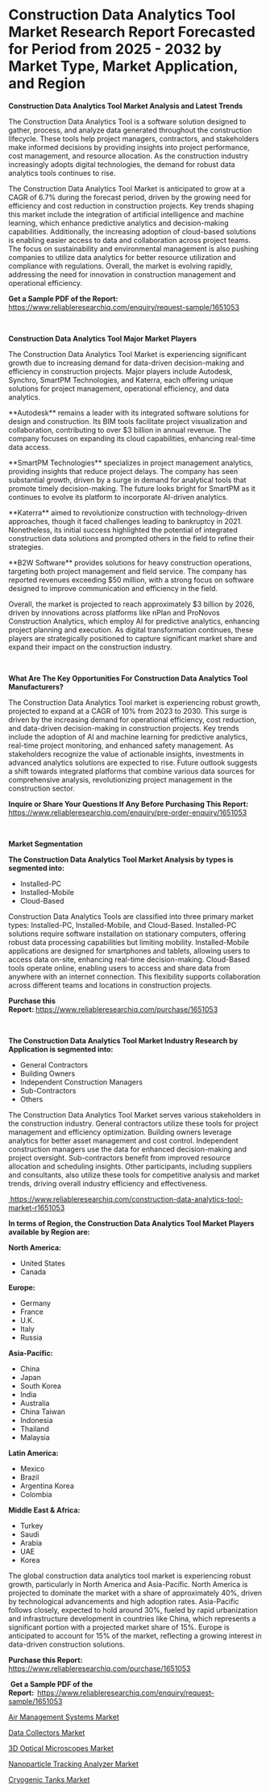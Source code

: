 <p><h1>Construction Data Analytics Tool Market Research Report Forecasted for Period from 2025 -  2032 by Market Type, Market Application, and Region</h1></p><p><strong>Construction Data Analytics Tool Market Analysis and Latest Trends</strong></p>
<p><p>The Construction Data Analytics Tool is a software solution designed to gather, process, and analyze data generated throughout the construction lifecycle. These tools help project managers, contractors, and stakeholders make informed decisions by providing insights into project performance, cost management, and resource allocation. As the construction industry increasingly adopts digital technologies, the demand for robust data analytics tools continues to rise.</p><p>The Construction Data Analytics Tool Market is anticipated to grow at a CAGR of 6.7% during the forecast period, driven by the growing need for efficiency and cost reduction in construction projects. Key trends shaping this market include the integration of artificial intelligence and machine learning, which enhance predictive analytics and decision-making capabilities. Additionally, the increasing adoption of cloud-based solutions is enabling easier access to data and collaboration across project teams. The focus on sustainability and environmental management is also pushing companies to utilize data analytics for better resource utilization and compliance with regulations. Overall, the market is evolving rapidly, addressing the need for innovation in construction management and operational efficiency.</p></p>
<p><strong>Get a Sample PDF of the Report:&nbsp;</strong> <a href="https://www.reliableresearchiq.com/enquiry/request-sample/1651053?utm_campaign=3444&utm_medium=2&utm_source=Github&utm_content=ia&utm_term=23032025&utm_id=construction-data-analytics-tool">https://www.reliableresearchiq.com/enquiry/request-sample/1651053</a></p>
<p>&nbsp;</p>
<p><strong>Construction Data Analytics Tool Major Market Players</strong></p>
<p><p>The Construction Data Analytics Tool Market is experiencing significant growth due to increasing demand for data-driven decision-making and efficiency in construction projects. Major players include Autodesk, Synchro, SmartPM Technologies, and Katerra, each offering unique solutions for project management, operational efficiency, and data analytics.</p><p>**Autodesk** remains a leader with its integrated software solutions for design and construction. Its BIM tools facilitate project visualization and collaboration, contributing to over $3 billion in annual revenue. The company focuses on expanding its cloud capabilities, enhancing real-time data access.</p><p>**SmartPM Technologies** specializes in project management analytics, providing insights that reduce project delays. The company has seen substantial growth, driven by a surge in demand for analytical tools that promote timely decision-making. The future looks bright for SmartPM as it continues to evolve its platform to incorporate AI-driven analytics.</p><p>**Katerra** aimed to revolutionize construction with technology-driven approaches, though it faced challenges leading to bankruptcy in 2021. Nonetheless, its initial success highlighted the potential of integrated construction data solutions and prompted others in the field to refine their strategies.</p><p>**B2W Software** provides solutions for heavy construction operations, targeting both project management and field service. The company has reported revenues exceeding $50 million, with a strong focus on software designed to improve communication and efficiency in the field.</p><p>Overall, the market is projected to reach approximately $3 billion by 2026, driven by innovations across platforms like nPlan and ProNovos Construction Analytics, which employ AI for predictive analytics, enhancing project planning and execution. As digital transformation continues, these players are strategically positioned to capture significant market share and expand their impact on the construction industry.</p></p>
<p>&nbsp;</p>
<p><strong>What Are The Key Opportunities For Construction Data Analytics Tool Manufacturers?</strong></p>
<p><p>The Construction Data Analytics Tool market is experiencing robust growth, projected to expand at a CAGR of 10% from 2023 to 2030. This surge is driven by the increasing demand for operational efficiency, cost reduction, and data-driven decision-making in construction projects. Key trends include the adoption of AI and machine learning for predictive analytics, real-time project monitoring, and enhanced safety management. As stakeholders recognize the value of actionable insights, investments in advanced analytics solutions are expected to rise. Future outlook suggests a shift towards integrated platforms that combine various data sources for comprehensive analysis, revolutionizing project management in the construction sector.</p></p>
<p><strong>Inquire or Share Your Questions If Any Before Purchasing This Report:</strong> <a href="https://www.reliableresearchiq.com/enquiry/pre-order-enquiry/1651053?utm_campaign=3444&utm_medium=2&utm_source=Github&utm_content=ia&utm_term=23032025&utm_id=construction-data-analytics-tool">https://www.reliableresearchiq.com/enquiry/pre-order-enquiry/1651053</a></p>
<p>&nbsp;</p>
<p><strong>Market Segmentation</strong></p>
<p><strong>The Construction Data Analytics Tool Market Analysis by types is segmented into:</strong></p>
<p><ul><li>Installed-PC</li><li>Installed-Mobile</li><li>Cloud-Based</li></ul></p>
<p><p>Construction Data Analytics Tools are classified into three primary market types: Installed-PC, Installed-Mobile, and Cloud-Based. Installed-PC solutions require software installation on stationary computers, offering robust data processing capabilities but limiting mobility. Installed-Mobile applications are designed for smartphones and tablets, allowing users to access data on-site, enhancing real-time decision-making. Cloud-Based tools operate online, enabling users to access and share data from anywhere with an internet connection. This flexibility supports collaboration across different teams and locations in construction projects.</p></p>
<p><strong>Purchase this Report:&nbsp;</strong><a href="https://www.reliableresearchiq.com/purchase/1651053?utm_campaign=3444&utm_medium=2&utm_source=Github&utm_content=ia&utm_term=23032025&utm_id=construction-data-analytics-tool">https://www.reliableresearchiq.com/purchase/1651053</a></p>
<p>&nbsp;</p>
<p><strong>The Construction Data Analytics Tool Market Industry Research by Application is segmented into:</strong></p>
<p><ul><li>General Contractors</li><li>Building Owners</li><li>Independent Construction Managers</li><li>Sub-Contractors</li><li>Others</li></ul></p>
<p><p>The Construction Data Analytics Tool Market serves various stakeholders in the construction industry. General contractors utilize these tools for project management and efficiency optimization. Building owners leverage analytics for better asset management and cost control. Independent construction managers use the data for enhanced decision-making and project oversight. Sub-contractors benefit from improved resource allocation and scheduling insights. Other participants, including suppliers and consultants, also utilize these tools for competitive analysis and market trends, driving overall industry efficiency and effectiveness.</p></p>
<p><a href="https://www.reliableresearchiq.com/construction-data-analytics-tool-market-r1651053?utm_campaign=3444&utm_medium=2&utm_source=Github&utm_content=ia&utm_term=23032025&utm_id=construction-data-analytics-tool">&nbsp;https://www.reliableresearchiq.com/construction-data-analytics-tool-market-r1651053</a></p>
<p><strong>In terms of Region, the Construction Data Analytics Tool Market Players available by Region are:</strong></p>
<p>
    <p> <strong> North America: </strong>
        <ul>
            <li>United States</li>
            <li>Canada</li>
        </ul>
        </p> 
    <p> <strong> Europe: </strong>
        <ul>
            <li>Germany</li>
            <li>France</li>
            <li>U.K.</li>
            <li>Italy</li>
            <li>Russia</li>
        </ul>
        </p> 
    <p> <strong> Asia-Pacific: </strong>
        <ul>
            <li>China</li>
            <li>Japan</li>
            <li>South Korea</li>
            <li>India</li>
            <li>Australia</li>
            <li>China Taiwan</li>
            <li>Indonesia</li>
            <li>Thailand</li>
            <li>Malaysia</li>
        </ul>
        </p> 
    <p> <strong> Latin America: </strong>
        <ul>
            <li>Mexico</li>
            <li>Brazil</li>
            <li>Argentina Korea</li>
            <li>Colombia</li>
        </ul>
        </p> 
    <p> <strong> Middle East & Africa: </strong>
        <ul>
            <li>Turkey</li>
            <li>Saudi</li>
            <li>Arabia</li>
            <li>UAE</li>
            <li>Korea</li>
        </ul>
    </p>
    </p>
<p><p>The global construction data analytics tool market is experiencing robust growth, particularly in North America and Asia-Pacific. North America is projected to dominate the market with a share of approximately 40%, driven by technological advancements and high adoption rates. Asia-Pacific follows closely, expected to hold around 30%, fueled by rapid urbanization and infrastructure development in countries like China, which represents a significant portion with a projected market share of 15%. Europe is anticipated to account for 15% of the market, reflecting a growing interest in data-driven construction solutions.</p></p>
<p><strong>Purchase this Report: </strong><a href="https://www.reliableresearchiq.com/purchase/1651053?utm_campaign=3444&utm_medium=2&utm_source=Github&utm_content=ia&utm_term=23032025&utm_id=construction-data-analytics-tool">https://www.reliableresearchiq.com/purchase/1651053</a></p>
<p>&nbsp;<strong>Get a Sample PDF of the Report:&nbsp;&nbsp;</strong><a href="https://www.reliableresearchiq.com/enquiry/request-sample/1651053?utm_campaign=3444&utm_medium=2&utm_source=Github&utm_content=ia&utm_term=23032025&utm_id=construction-data-analytics-tool">https://www.reliableresearchiq.com/enquiry/request-sample/1651053</a></p>
<p><strong></strong></p>
<p><p><a href="https://www.linkedin.com/pulse/market-insights-revenue-forecast-air-management-systems-8ehqe?utm_campaign=3444&utm_medium=2&utm_source=Github&utm_content=ia&utm_term=23032025&utm_id=construction-data-analytics-tool">Air Management Systems Market</a></p><p><a href="https://www.linkedin.com/pulse/data-collectors-market-analysis-2025-2032-trends-share-gsbsf?utm_campaign=3444&utm_medium=2&utm_source=Github&utm_content=ia&utm_term=23032025&utm_id=construction-data-analytics-tool">Data Collectors Market</a></p><p><a href="https://www.linkedin.com/pulse/3d-optical-microscopes-market-forecasted-from-2025--vkcme?utm_campaign=3444&utm_medium=2&utm_source=Github&utm_content=ia&utm_term=23032025&utm_id=construction-data-analytics-tool">3D Optical Microscopes Market</a></p><p><a href="https://www.linkedin.com/pulse/projected-growth-nanoparticle-tracking-analyzer-market-anticipating-nbj2e?utm_campaign=3444&utm_medium=2&utm_source=Github&utm_content=ia&utm_term=23032025&utm_id=construction-data-analytics-tool">Nanoparticle Tracking Analyzer Market</a></p><p><a href="https://www.linkedin.com/pulse/cryogenic-tanks-market-overview-global-trends-future-prospects-iokxf?utm_campaign=3444&utm_medium=2&utm_source=Github&utm_content=ia&utm_term=23032025&utm_id=construction-data-analytics-tool">Cryogenic Tanks Market</a></p></p>